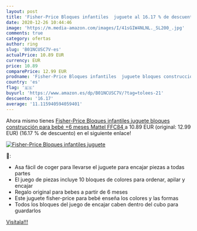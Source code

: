 ```yaml
---
layout: post
title: 'Fisher-Price Bloques infantiles  juguete al 16.17 % de descuento'
date: 2020-12-26 10:44:46
image: 'https://m.media-amazon.com/images/I/41sGIW4NLNL._SL200_.jpg'
comments: true
category: ofertas
author: ring
slug: 'B01NCUSC7V-es'
actualPrice: 10.89 EUR
currency: EUR
price: 10.89
comparePrice: 12.99 EUR
prodname: 'Fisher-Price Bloques infantiles  juguete bloques construcción para bebé +6 meses  Mattel FFC84 '
country: 'es'
flag: '🇪🇸'
buyurl: 'https://www.amazon.es/dp/B01NCUSC7V/?tag=tolees-21'
descuento: '16.17'
average: '11.115940594059401'
---
```


Ahora mismo tienes [Fisher-Price Bloques infantiles  juguete bloques construcción para bebé +6 meses  Mattel FFC84 ](https://www.amazon.es/dp/B01NCUSC7V/?tag=tolees-21) a 10.89 EUR (original: 12.99 EUR) (16.17 %  de descuento) en el siguiente enlace!

[![Fisher-Price Bloques infantiles  juguete](https://m.media-amazon.com/images/I/41sGIW4NLNL._SL200_.jpg)](https://www.amazon.es/dp/B01NCUSC7V/?tag=tolees-21)

🔎:

- Asa fácil de coger para llevarse el juguete para encajar piezas a todas partes
- El juego de piezas incluye 10 bloques de colores para ordenar, apilar y encajar
- Regalo original para bebes a partir de 6 meses
- Este juguete fisher-price para bebé enseña los colores y las formas
- Todos los bloques del juego de encajar caben dentro del cubo para guardarlos

[Visítala!!!](https://www.amazon.es/dp/B01NCUSC7V/?tag=tolees-21)
